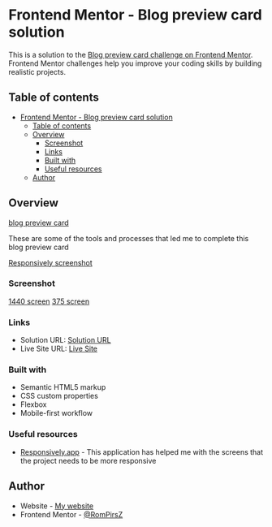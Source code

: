 # Frontend Mentor - Blog preview card solution

This is a solution to the [Blog preview card challenge on Frontend Mentor](https://www.frontendmentor.io/challenges/blog-preview-card-ckPaj01IcS). Frontend Mentor challenges help you improve your coding skills by building realistic projects. 

## Table of contents

- [Frontend Mentor - Blog preview card solution](#frontend-mentor---blog-preview-card-solution)
  - [Table of contents](#table-of-contents)
  - [Overview](#overview)
    - [Screenshot](#screenshot)
    - [Links](#links)
    - [Built with](#built-with)
    - [Useful resources](#useful-resources)
  - [Author](#author)

## Overview

[blog preview card](./design/desktop-preview.jpg)

These are some of the tools and processes that led me to complete this blog preview card

[Responsively screenshot](./screenshots/2024-08-02%20181342.jpg)

### Screenshot

[1440 screen](/screenshots/MacBook-Pro-1722276162252.jpeg)
[375 screen](./screenshots/iPhone%206-7-8-1722276219175.jpeg)

### Links

- Solution URL: [Solution URL](https://github.com/RomPirsZ/blog-preview-card-main)
- Live Site URL: [Live Site](https://rompirsz.github.io/blog-preview-card-main/)

### Built with

- Semantic HTML5 markup
- CSS custom properties
- Flexbox
- Mobile-first workflow

### Useful resources

- [Responsively.app](https://responsively.app/) - This application has helped me with the screens that the project needs to be more responsive

## Author

- Website - [My website](https://rompirsz.github.io//)
- Frontend Mentor - [@RomPirsZ](https://www.frontendmentor.io/profile/RomPirsZ)
